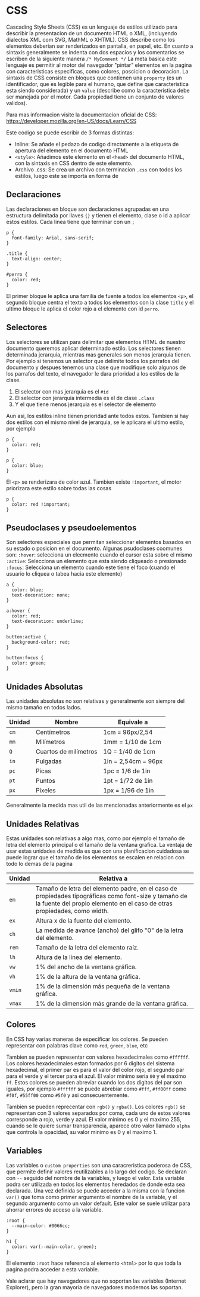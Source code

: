# CSS
Cascading Style Sheets (CSS) es un lenguaje de estilos utilizado para describir la presentacion de un documento HTML o XML, (incluyendo dialectos XML com SVG, MathML o XHTML). CSS describe como los elementos deberian ser renderizados en pantalla, en papel, etc.
En cuanto a sintaxis generalmente se indenta con dos espacios y los comentarios se escriben de la siguiente manera ```/* MyComment */```
La meta basica este lenguaje es permitir al motor del navegador "pintar" elementos en la pagina con caracteristicas especificas, como colores, poscicion o decoracion. La sintaxis de CSS consiste en bloques que contienen una ```property```  (es un identificador, que es legible para el humano, que define que caracteristica esta siendo considerada) y un ```value``` (describe como la caracteristica debe ser manejada por el motor. Cada propiedad tiene un conjunto de valores validos).

Para mas informacion visite la documentacion oficial de CSS: https://developer.mozilla.org/en-US/docs/Learn/CSS

Este codigo se puede escribir de 3 formas distintas:
- Inline: Se añade el pedazo de codigo directamente a la etiqueta de apertura del elemento en el documento HTML
- ```<style>```: Añadimos este elemento en el ```<head>``` del documento HTML, con la sintaxis en CSS dentro de este elemento.
- Archivo .css: Se crea un archivo con terminacion ```.css``` con todos los estilos, luego este se importa en forma de 

## Declaraciones
Las declaraciones en bloque son declaraciones agrupadas en una estructura delimitada por llaves ```{}``` y tienen el elemento, clase o id a aplicar estos estilos. Cada linea tiene que terminar con un ```;```

```
p { 
  font-family: Arial, sans-serif; 
}

.title {
  text-align: center;
}

#perro {
  color: red;
}
```

El primer bloque le aplica una familia de fuente a todos los elementos ```<p>```, el segundo bloque centra el texto a todos los elementos con la clase ```title``` y el ultimo bloque le aplica el color rojo a el elemento con id ```perro```.

## Selectores
Los selectores se utilizan para delimitar que elementos HTML de nuestro documento queremos aplicar determinado estilo.
Los selectores tienen determinada jerarquia, mientras mas generales son menos jerarquia tienen. Por ejemplo si tenemos un selector que delimite todos los parrafos del documento y despues tenemos una clase que modifique solo algunos de los parrafos del texto, el navegador le dara prioridad a los estilos de la clase.

1. El selector con mas jerarquia es el ```#id```
2. El selector con jerarquia intermedia es el de clase ```.class```
3. Y el que tiene menos jerarquia es el selector de elemento

Aun asi, los estilos inline tienen prioridad ante todos estos. Tambien si hay dos estilos con el mismo nivel de jerarquia, se le aplicara el ultimo estilo, por ejemplo

```
p {
  color: red;
}

p {
  color: blue;
}
```

El ```<p>``` se renderizara de color azul.
Tambien existe ```!important```, el motor priorizara este estilo sobre todas las cosas

```
p { 
  color: red !important; 
}
```

## Pseudoclases y pseudoelementos
Son selectores especiales que permitan seleccionar elementos basados en su estado o posicion en el documento.
Algunas psudoclases coomunes son:
```:hover```: selecciona un elecmento cuando el cursor esta sobre el mismo
```:active```: Selecciona un elemento que esta siendo cliqueado o presionado
```:focus```: Selecciona un elemento cuando este tiene el foco (cuando el usuario lo cliquea o tabea hacia este elemento)

```
a {
  color: blue;
  text-decoration: none;
}

a:hover {
  color: red;
  text-decoration: underline;
}
  
button:active { 
  background-color: red; 
}

button:focus { 
  color: green; 
}
```


## Unidades Absolutas
Las unidades absolutas no son relativas y generalmente son siempre del mismo tamaño en todos lados.

<table>
  <thead>
    <tr>
      <th>Unidad</th>
      <th>Nombre</th>
      <th>Equivale a</th>
    </tr>
  </thead>
  <tbody>
    <tr>
      <td><code>cm</code></td>
      <td>Centímetros</td>
      <td>1cm = 96px/2,54</td>
    </tr>
    <tr>
      <td><code>mm</code></td>
      <td>Milímetros</td>
      <td>1mm = 1/10 de 1cm</td>
    </tr>
    <tr>
      <td><code>Q</code></td>
      <td>Cuartos de milímetros</td>
      <td>1Q = 1/40 de 1cm</td>
    </tr>
    <tr>
      <td><code>in</code></td>
      <td>Pulgadas</td>
      <td>1in = 2,54cm = 96px</td>
    </tr>
    <tr>
      <td><code>pc</code></td>
      <td>Picas</td>
      <td>1pc = 1/6 de 1in</td>
    </tr>
    <tr>
      <td><code>pt</code></td>
      <td>Puntos</td>
      <td>1pt = 1/72 de 1in</td>
    </tr>
    <tr>
      <td><code>px</code></td>
      <td>Píxeles</td>
      <td>1px = 1/96 de 1in</td>
    </tr>
  </tbody>
</table>

Generalmente la medida mas util de las mencionadas anteriormente es el ```px```

## Unidades Relativas
Estas unidades son relativas a algo mas, como por ejemplo el tamaño de letra del elemento principal o el tamaño de la ventana grafica. La ventaja de usar estas unidades de medida es que con una planificacion cuidadosa se puede lograr que el tamaño de los elementos se escalen en relacion con todo lo demas de la pagina

<table>
  <thead>
    <tr>
      <th>Unidad</th>
      <th>Relativa a</th>
    </tr>
  </thead>
  <tbody>
    <tr>
      <td><code>em</code></td>
      <td>Tamaño de letra del elemento padre, en el caso de propiedades tipográficas como font-size y tamaño de la fuente del propio elemento en el caso de otras propiedades, como width.</td>
    </tr>
    <tr>
      <td><code>ex</code></td>
      <td>Altura x de la fuente del elemento.</td>
    </tr>
    <tr>
      <td><code>ch</code></td>
      <td>La medida de avance (ancho) del glifo "0" de la letra del elemento.</td>
    </tr>
    <tr>
      <td><code>rem</code></td>
      <td>Tamaño de la letra del elemento raíz.</td>
    </tr>
    <tr>
      <td><code>lh</code></td>
      <td>Altura de la línea del elemento.</td>
    </tr>
    <tr>
      <td><code>vw</code></td>
      <td>1% del ancho de la ventana gráfica.</td>
    </tr>
    <tr>
      <td><code>vh</code></td>
      <td>1% de la altura de la ventana gráfica.</td>
    </tr>
    <tr>
      <td><code>vmin</code></td>
      <td>1% de la dimensión más pequeña de la ventana gráfica.</td>
    </tr>
    <tr>
      <td><code>vmax</code></td>
      <td>1% de la dimensión más grande de la ventana gráfica.</td>
    </tr>
  </tbody>
</table>


## Colores
En CSS hay varias maneras de especificar los colores.
Se pueden representar con palabras clave como ```red```, ```green```, ```blue```, etc

Tambien se pueden representar con valores hexadecimales como ```#ffffff```. Los colores hexadecimales estan formados por 6 digitos del sistema hexadecimal, el primer par es para el valor del color rojo, el segundo par para el verde y el tercer para el azul. El valor minimo seria ```00``` y el maximo ```ff```. Estos colores se pueden abreviar cuando los dos digitos del par son iguales, por ejemplo ```#ffffff``` se puede abrebiar como ```#fff```, ```#ff00ff``` como ```#f0f```, ```#55ff00``` como ```#5f0``` y asi consecuentemente.

Tambien se pueden reprecentar con ```rgb()``` y ```rgba()```.
Los colores ```rgb()``` se representan con 3 valores separados por coma, cada uno de estos valores corresponde a rojo, verde y azul. El valor minimo es 0 y el maximo 255, cuando se le quiere sumar transparencia, aparece otro valor llamado ```alpha``` que controla la opacidad, su valor minimo es 0 y el maximo 1.


## Variables
Las variables o ```custom properties``` son una caracreristica poderosa de CSS, que permite definir valores reutilizables a lo largo del codigo. Se declaran con ```--``` seguido del nombre de la variables, y luego el valor. Esta variable podra ser utilizada en todos los elementos heredados de donde esta sea declarada. Una vez definida se puede acceder a la misma con la funcion ```var()``` que toma como primer argumento el nombre de la variable, y el segundo argumento como un valor default. Este valor se suele utilizar para ahorrar errores de acceso a la variable.

```
:root {
  --main-color: #0066cc;
}

h1 {
  color: var(--main-color, green);
}
```

El elemento ```:root``` hace referencia al elemento ```<html>``` por lo que toda la pagina podra acceder a esta variable.

Vale aclarar que hay navegadores que no soportan las variables (Internet Explorer), pero la gran mayoría de navegadores modernos las soportan.